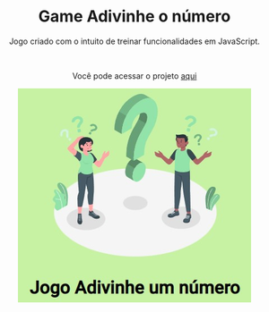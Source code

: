 <h1 align="center"> Game Adivinhe o número </h1>

<p align="center">
Jogo criado com o intuito de treinar funcionalidades em JavaScript.
</p>

<br>

<p align="center"> Você pode acessar o projeto <a href="https://advinhe-o-numero.vercel.app/">aqui</a>

<p align="center">
  <img alt="home" src=".github/home.jpg">
</p>
